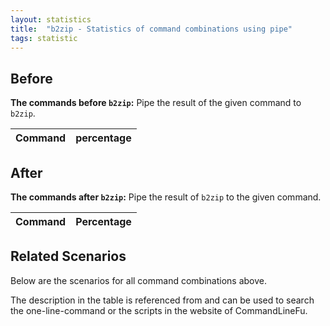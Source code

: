 ```yaml
---
layout: statistics
title:  "b2zip - Statistics of command combinations using pipe"
tags: statistic
---
```


## Before

__The commands before `b2zip`:__ Pipe the result of the given command to `b2zip`.

| Command | percentage |
|--------|--------|



## After

__The commands after `b2zip`:__ Pipe the result of `b2zip` to the given command.

| Command | Percentage | 
|-------|--------|



## Related Scenarios

Below are the scenarios for all command combinations above.

The description in the table is referenced from and can be used to search the one-line-command or the scripts in the website of CommandLineFu.




